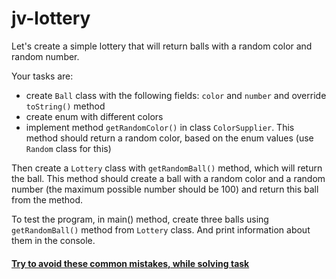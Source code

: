 # jv-lottery

Let's create a simple lottery that will return balls with a random color and random number.

Your tasks are:
- create `Ball` class with the following fields: `color` and `number` and override `toString()` method
- create enum with different colors
- implement method `getRandomColor()` in class `ColorSupplier`. 
This method should return a random color, based on the enum values (use `Random` class for this) 

Then create a `Lottery` class with `getRandomBall()` method, which will return the ball.
This method should create a ball with a random color and a random number (the maximum possible number should be 100) and return this ball from the method.


To test the program, in main() method, create three balls using `getRandomBall()` method from `Lottery` class.
And print information about them in the console.

#### [Try to avoid these common mistakes, while solving task](https://mate-academy.github.io/jv-program-common-mistakes/java-core/oop/lottery)
